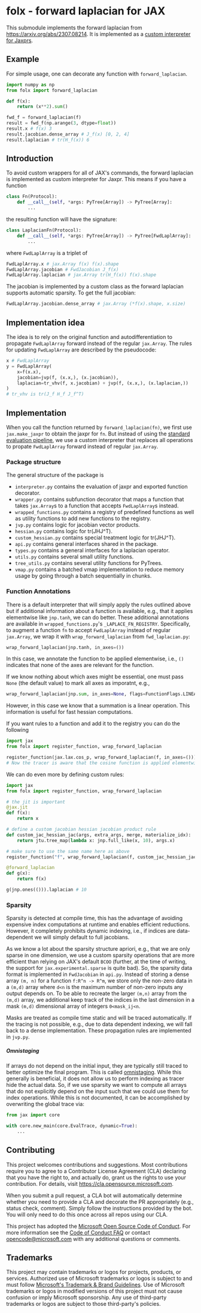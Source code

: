 # folx - forward laplacian for JAX

This submodule implements the forward laplacian from https://arxiv.org/abs/2307.08214. It is implemented as a [custom interpreter for Jaxprs](https://jax.readthedocs.io/en/latest/notebooks/Writing_custom_interpreters_in_Jax.html).


## Example
For simple usage, one can decorate any function with `forward_laplacian`.
```python
import numpy as np
from folx import forward_laplacian

def f(x):
    return (x**2).sum()

fwd_f = forward_laplacian(f)
result = fwd_f(np.arange(3, dtype=float))
result.x # f(x) 3
result.jacobian.dense_array # J_f(x) [0, 2, 4]
result.laplacian # tr(H_f(x)) 6
```

## Introduction
To avoid custom wrappers for all of JAX's commands, the forward laplacian is implemented as custom interpreter for Jaxpr. 
This means if you have a function
```python
class Fn(Protocol):
    def __call__(self, *args: PyTree[Array]) -> PyTree[Array]:
        ...
```
the resulting function will have the signature:
```python
class LaplacianFn(Protocol):
    def __call__(self, *args: PyTree[Array]) -> PyTree[FwdLaplArray]:
        ...
```
where `FwdLaplArray` is a triplet of 
```python
FwdLaplArray.x # jax.Array f(x) f(x).shape
FwdLaplArray.jacobian # FwdJacobian J_f(x)
FwdLaplArray.laplacian # jax.Array tr(H_f(x)) f(x).shape
```
The jacobian is implemented by a custom class as the forward laplacian supports automatic sparsity. To get the full jacobian:
```python
FwdLaplArray.jacobian.dense_array # jax.Array (*f(x).shape, x.size)
```

## Implementation idea
The idea is to rely on the original function and autodifferentiation to propagate `FwdLaplArray` forward instead of the regular `jax.Array`. The rules for updating `FwdLaplArray` are described by the pseudocode:
```python
x # FwdLaplArray
y = FwdLaplArray(
    x=f(x.x),
    jacobian=jvp(f, (x.x,), (x.jacobian)),
    laplacian=tr_vhv(f, x.jacobian) + jvp(f, (x.x,), (x.laplacian,))
)
# tr_vhv is tr(J_f H_f J_f^T)
```

## Implementation

When you call the function returned by `forward_laplacian(fn)`, we first use `jax.make_jaxpr` to obtain the jaxpr for `fn`.
But instead of using the [standard evaluation pipeline](https://github.com/google/jax/blob/776baba0a3fca15a909cb7d108eea830cbe3fc1d/jax/_src/core.py#L436), we use a custom interpreter that replaces all operations to propate `FwdLaplArray` forward instead of regular `jax.Array`.

### Package structure
The general structure of the package is
* `interpreter.py` contains the evaluation of jaxpr and exported function decorator. 
* `wrapper.py` contains subfunction decorator that maps a function that takes `jax.Array`s to a function that accepts `FwdLaplArray`s instead.
* `wrapped_functions.py` contains a registry of predefined functions as well as utility functions to add new functions to the registry.
* `jvp.py` contains logic for jacobian vector products.
* `hessian.py` contains logic for tr(JHJ^T).
* `custom_hessian.py` contains special treatment logic for tr(JHJ^T).
* `api.py` contains general interfaces shared in the package.
* `types.py` contains a general interfaces for a laplacian operator.
* `utils.py` contains several small utility functions.
* `tree_utils.py` contains several utility functions for PyTrees. 
* `vmap.py` contains a batched vmap implementation to reduce memory usage by going through a batch sequentially in chunks.


### Function Annotations
There is a default interpreter that will simply apply the rules outlined above but if additional information about a function is available, e.g., that it applies elementwise like `jnp.tanh`, we can do better.
These additional annotations are available in `wrapped_functions.py`'s `_LAPLACE_FN_REGISTRY`. 
Specifically, to augment a function `fn` to accept `FwdLaplArray` instead of regular `jax.Array`, we wrap it with `wrap_forward_laplacian` from `fwd_laplacian.py`:
```python
wrap_forward_laplacian(jnp.tanh, in_axes=())
```
In this case, we annotate the function to be applied elementwise, i.e., `()` indicates that none of the axes are relevant for the function.

If we know nothing about which axes might be essential, one must pass `None` (the default value) to mark all axes as imporatnt, e.g.,
```python
wrap_forward_laplacian(jnp.sum, in_axes=None, flags=FunctionFlags.LINEAR)
```
However, in this case we know that a summation is a linear operation. This information is useful for fast hessian computations.

If you want rules to a function and add it to the registry you can do the following
```python
import jax
from folx import register_function, wrap_forward_laplacian

register_function(jax.lax.cos_p, wrap_forward_laplacian(f, in_axes=()))
# Now the tracer is aware that the cosine function is applied elementwise.
```
We can do even more by defining custom rules:
```python
import jax
from folx import register_function, wrap_forward_laplacian

# the jit is important
@jax.jit
def f(x):
    return x

# define a custom jacobian hessian jacobian product rule
def custom_jac_hessian_jac(args, extra_args, merge, materialize_idx):
    return jtu.tree_map(lambda x: jnp.full_like(x, 10), args.x)

# make sure to use the same name here as above
register_function("f", wrap_forward_laplacian(f, custom_jac_hessian_jac=custom_jac_hessian_jac))

@forward_laplacian
def g(x):
    return f(x)

g(jnp.ones(())).laplacian # 10
```


### Sparsity
Sparsity is detected at compile time, this has the advantage of avoiding expensive index computations at runtime and enables efficient reductions. However, it completely prohibits dynamic indexing, i.e., if indices are data-dependent we will simply default to full jacobians.

As we know a lot about the sparsity structure apriori, e.g., that we are only sparse in one dimension, we use a custom sparsity operations that are more efficient than relying on JAX's default `BCOO` (further, at the time of writing, the support for `jax.experimental.sparse` is quite bad).
So, the sparsity data format is implemented in `FwdJacobian` in `api.py`. Instead of storing a dense array `(m, n)` for a function `f:R^n -> R^m`, we store only the non-zero data in a `(m,d)` array where `d<n` is the maximum number of non-zero inputs any output depends on. 
To be able to recreate the larger `(m,n)` array from the `(m,d)` array, we additional keep track of the indices in the last dimension in a mask `(m,d)` dimensional array of integers `0<mask_ij<n`.

Masks are treated as compile time static and will be traced automatically. If the tracing is not possible, e.g., due to data dependent indexing, we will fall back to a dense implementation. These propagation rules are implemented in `jvp.py`.

##### Omnistaging
If arrays do not depend on the initial input, they are typically still traced to better optimize the final program. This is called [omnistaging](https://github.com/google/jax/pull/3370). While this generally is beneficial, it does not allow us to perform indexing as tracer hide the actual data. 
So, if we use sparsity we want to compute all arrays that do not explicitly depend on the input such that we could use them for index operations.
While this is not documented, it can be accomplished by overwriting the global trace via:
```python
from jax import core

with core.new_main(core.EvalTrace, dynamic=True):
    ...
```

## Contributing

This project welcomes contributions and suggestions.  Most contributions require you to agree to a
Contributor License Agreement (CLA) declaring that you have the right to, and actually do, grant us
the rights to use your contribution. For details, visit https://cla.opensource.microsoft.com.

When you submit a pull request, a CLA bot will automatically determine whether you need to provide
a CLA and decorate the PR appropriately (e.g., status check, comment). Simply follow the instructions
provided by the bot. You will only need to do this once across all repos using our CLA.

This project has adopted the [Microsoft Open Source Code of Conduct](https://opensource.microsoft.com/codeofconduct/).
For more information see the [Code of Conduct FAQ](https://opensource.microsoft.com/codeofconduct/faq/) or
contact [opencode@microsoft.com](mailto:opencode@microsoft.com) with any additional questions or comments.

## Trademarks

This project may contain trademarks or logos for projects, products, or services. Authorized use of Microsoft 
trademarks or logos is subject to and must follow 
[Microsoft's Trademark & Brand Guidelines](https://www.microsoft.com/en-us/legal/intellectualproperty/trademarks/usage/general).
Use of Microsoft trademarks or logos in modified versions of this project must not cause confusion or imply Microsoft sponsorship.
Any use of third-party trademarks or logos are subject to those third-party's policies.
